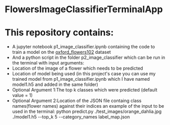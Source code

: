 # FlowersImageClassifierTerminalApp
# This repository contains:
 * A jupyter notebook p1_image_classifier.ipynb containing the code to train a model on the [oxford_flowers102](https://www.tensorflow.org/datasets/catalog/oxford_flowers102) dataset
 * And a python script in the folder p2_image_classifier which can be run in the terminal with input arguments:
  * Location of the image of a flower which needs to be predicted
  * Location of model being used (in this project's case you can use my trained model from p1_image_classifier.ipynb which I have named model1.h5 and added in the same folder)
  * Optional Argument 1:The top k classes which were predicted (default value = 1)
  * Optional Argument 2:Location of the JSON file containg class names(flower names) against their indices
  an example of the input to be used in the terminal:
  python predict.py ./test_images/orange_dahlia.jpg ./model1.h5 --top_k 5 --category_names label_map.json
